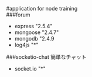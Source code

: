 #application for node training  
###forum  
* express "2.5.4"
* mongoose "2.4.7"
* mongodb "2.4.9
* log4js "*" 

###socketio-chat
簡単なチャット
* socket.io "*"


